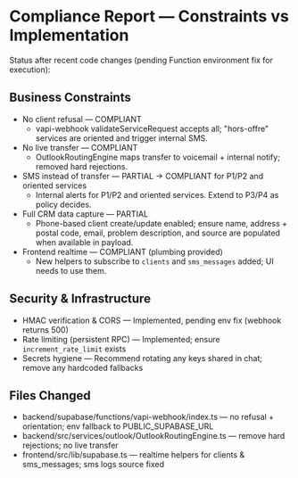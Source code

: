 # Compliance Report — Constraints vs Implementation

Status after recent code changes (pending Function environment fix for execution):

## Business Constraints

- No client refusal — COMPLIANT
  - vapi-webhook validateServiceRequest accepts all; "hors-offre" services are oriented and trigger internal SMS.
- No live transfer — COMPLIANT
  - OutlookRoutingEngine maps transfer to voicemail + internal notify; removed hard rejections.
- SMS instead of transfer — PARTIAL → COMPLIANT for P1/P2 and oriented services
  - Internal alerts for P1/P2 and oriented services. Extend to P3/P4 as policy decides.
- Full CRM data capture — PARTIAL
  - Phone-based client create/update enabled; ensure name, address + postal code, email, problem description, and source are populated when available in payload.
- Frontend realtime — COMPLIANT (plumbing provided)
  - New helpers to subscribe to `clients` and `sms_messages` added; UI needs to use them.

## Security & Infrastructure

- HMAC verification & CORS — Implemented, pending env fix (webhook returns 500)
- Rate limiting (persistent RPC) — Implemented; ensure `increment_rate_limit` exists
- Secrets hygiene — Recommend rotating any keys shared in chat; remove any hardcoded fallbacks

## Files Changed

- backend/supabase/functions/vapi-webhook/index.ts — no refusal + orientation; env fallback to PUBLIC_SUPABASE_URL
- backend/src/services/outlook/OutlookRoutingEngine.ts — remove hard rejections; no live transfer
- frontend/src/lib/supabase.ts — realtime helpers for clients & sms_messages; sms logs source fixed

